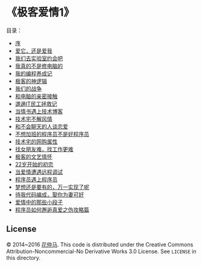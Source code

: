 # 《极客爱情1》

目录：

*   [序](http://jikeaiqing.phodal.com/#序)
*   [爱它，还是爱我](http://jikeaiqing.phodal.com/#爱它还是爱我)
*   [我们去实验室约会吧](http://jikeaiqing.phodal.com/#我们去实验室约会吧)
*   [我真的不是修电脑的](http://jikeaiqing.phodal.com/#我真的不是修电脑的)
*   [我的编程养成记](http://jikeaiqing.phodal.com/#我的编程养成记)
*   [极客的神逻辑](http://jikeaiqing.phodal.com/#极客的神逻辑)
*   [我们的战争](http://jikeaiqing.phodal.com/#我们的战争)
*   [和电脑的亲密接触](http://jikeaiqing.phodal.com/#和电脑的亲密接触)
*   [邋遢IT民工拯救记](http://jikeaiqing.phodal.com/#邋遢it民工拯救记)
*   [当情书遇上技术博客](http://jikeaiqing.phodal.com/#当情书遇上技术博客)
*   [技术宅不解风情](http://jikeaiqing.phodal.com/#技术宅不解风情)
*   [和不会聊天的人谈恋爱](http://jikeaiqing.phodal.com/#和不会聊天的人谈恋爱)
*   [不想加班的程序员不是好程序员](http://jikeaiqing.phodal.com/#不想加班的程序员不是好程序员)
*   [技术宅的网购属性](http://jikeaiqing.phodal.com/#技术宅的网购属性)
*   [找女朋友难，找工作更难](http://jikeaiqing.phodal.com/#找女朋友难找工作更难)
*   [极客的文艺情怀](http://jikeaiqing.phodal.com/#极客的文艺情怀)
*   [22岁开始的初恋](http://jikeaiqing.phodal.com/#岁开始的初恋)
*   [当爱情遭遇远程调试](http://jikeaiqing.phodal.com/#当爱情遭遇远程调试)
*   [程序员遇上程序员](http://jikeaiqing.phodal.com/#程序员遇上程序员)
*   [梦想还是要有的，万一实现了呢](http://jikeaiqing.phodal.com/#梦想还是要有的万一实现了呢)
*   [待我代码编成，娶你为妻可好](http://jikeaiqing.phodal.com/#待我代码编成娶你为妻可好)
*   [爱情中的那些小段子](http://jikeaiqing.phodal.com/#爱情中的那些小段子)
*   [程序员如何邂逅真爱之伪攻略篇](http://jikeaiqing.phodal.com/#程序员如何邂逅真爱之伪攻略篇)

License
---

© 2014~2016 [花仲马](http://www.hug8217.com). This code is distributed under the Creative Commons Attribution-Noncommercial-No Derivative Works 3.0  License. See `LICENSE` in this directory.
